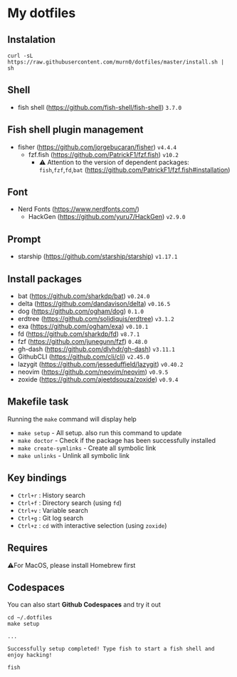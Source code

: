 # My dotfiles
## Instalation
```
curl -sL https://raw.githubusercontent.com/murn0/dotfiles/master/install.sh | sh
```
## Shell
- fish shell (https://github.com/fish-shell/fish-shell) `3.7.0`

## Fish shell plugin management
- fisher (https://github.com/jorgebucaran/fisher) `v4.4.4`
    - fzf.fish (https://github.com/PatrickF1/fzf.fish) `v10.2`
        - ⚠️ Attention to the version of dependent packages: `fish`,`fzf`,`fd`,`bat` (https://github.com/PatrickF1/fzf.fish#installation)

## Font
- Nerd Fonts (https://www.nerdfonts.com/)
    - HackGen (https://github.com/yuru7/HackGen) `v2.9.0`

## Prompt
- starship (https://github.com/starship/starship) `v1.17.1`

## Install packages
- bat (https://github.com/sharkdp/bat) `v0.24.0`
- delta (https://github.com/dandavison/delta) `v0.16.5`
- dog (https://github.com/ogham/dog) `0.1.0`
- erdtree (https://github.com/solidiquis/erdtree) `v3.1.2`
- exa (https://github.com/ogham/exa) `v0.10.1`
- fd (https://github.com/sharkdp/fd) `v8.7.1`
- fzf (https://github.com/junegunn/fzf) `0.48.0`
- gh-dash (https://github.com/dlvhdr/gh-dash) `v3.11.1`
- GithubCLI (https://github.com/cli/cli) `v2.45.0`
- lazygit (https://github.com/jesseduffield/lazygit) `v0.40.2`
- neovim (https://github.com/neovim/neovim) `v0.9.5`
- zoxide (https://github.com/ajeetdsouza/zoxide) `v0.9.4`

## Makefile task
Running the `make` command will display help
- `make setup` - All setup. also run this command to update
- `make doctor` - Check if the package has been successfully installed
- `make create-symlinks` - Create all symbolic link
- `make unlinks` - Unlink all symbolic link

## Key bindings
- `Ctrl+r` : History search
- `Ctrl+f` : Directory search (using `fd`)
- `Ctrl+v` : Variable search
- `Ctrl+g` : Git log search
- `Ctrl+z` : `cd` with interactive selection (using `zoxide`)

## Requires
⚠️For MacOS, please install Homebrew first

## Codespaces
You can also start **Github Codespaces** and try it out
```
cd ~/.dotfiles
make setup

...

Successfully setup completed! Type fish to start a fish shell and enjoy hacking!

fish
```